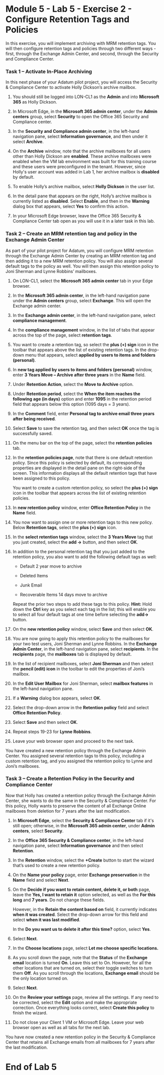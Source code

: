 # Module 5 - Lab 5 - Exercise 2 - Configure Retention Tags and Policies  

In this exercise, you will implement archiving with MRM retention tags. You will then configure retention tags and policies through two different ways - first, through the Exchange Admin Center, and second, through the Security and Compliance Center. 

### Task 1 – Activate In-Place Archiving

In this next phase of your Adatum pilot project, you will access the Security & Compliance Center to activate Holly Dickson’s archive mailbox.   

1. You should still be logged into LON-CL1 as the **Admin** and into **Microsoft 365** as Holly Dickson.

2. In Microsoft Edge, in the **Microsoft 365 admin center**, under the **Admin centers** group, select **Security** to open the Office 365 Security and Compliance center.

3. In the **Security and Compliance admin center**, in the left-hand navigation pane, select **Information governance**, and then under it select **Archive**.

4. On the **Archive** window, note that the archive mailboxes for all users other than Holly Dickson are **enabled**. These archive mailboxes were enabled when the VM lab environment was built for this training course and these users were preconfigured in the tenant. However, since Holly's user account was added in Lab 1, her archive mailbox is **disabled** by default.

5. To enable Holly’s archive mailbox, select **Holly Dickson** in the user list. 

6. In the detail pane that appears on the right, Holly’s archive mailbox is currently listed as **disabled**. Select **Enable**, and then in the **Warning** dialog box that appears, select **Yes** to confirm this action.

7. In your Microsoft Edge browser, leave the Office 365 Security & Compliance Center tab open as you will use it in a later task in this lab. 
 

### Task 2 – Create an MRM retention tag and policy in the Exchange Admin Center

As part of your pilot project for Adatum, you will configure MRM retention through the Exchange Admin Center by creating an MRM retention tag and then adding it to a new MRM retention policy. You will also assign several default tags to the policy as well. You will then assign this retention policy to Joni Sherman and Lynne Robbins’ mailboxes.

1. On LON-CL1, select the **Microsoft 365 admin center** tab in your Edge browser. 

2. In the **Microsoft 365 admin center**, in the left-hand navigation pane under the **Admin centers** group, select **Exchange**. This will open the Exchange admin center.

3. In the **Exchange admin center**, in the left-hand navigation pane, select **compliance management**.

4. In the **compliance management** window, in the list of tabs that appear across the top of the page, select **retention tags**.

5. You want to create a retention tag, so select the **plus (+) sign** icon in the toolbar that appears above the list of existing retention tags. In the drop-down menu that appears, select **applied by users to items and folders (personal)**.

6. In **new tag applied by users to items and folders (personal)** window, enter **3 Years Move – Archive after three years** in the **Name** field.

7. Under **Retention Action**, select the **Move to Archive** option.

8. Under **Retention period**, select the **When the item reaches the following age (in days)** option and enter **1095** in the retention period field that appears below this option (1095 days = 3 years).

9. In the **Comment** field, enter **Personal tag to archive email three years after being received**.

10. Select **Save** to save the retention tag, and then select **OK** once the tag is successfully saved.

11. On the menu bar on the top of the page, select the **retention policies** tab.

12. In the **retention policies page**, note that there is one default retention policy. Since this policy is selected by default, its corresponding properties are displayed in the detail pane on the right-side of the screen. This information displays all the default retention tags that have been assigned to this policy. <br/>

	You want to create a custom retention policy, so select the **plus (+) sign** icon in the toolbar that appears across the list of existing retention policies. 

13. In **new retention policy** window, enter **Office Retention Policy** in the **Name** field.

14. You now want to assign one or more retention tags to this new policy. Below **Retention tags**, select the **plus (+) sign** icon.

15. In the **select retention tags** window, select the **3 Years Move** tag that you just created, select the **add -&gt;** button, and then select **OK**.

16. In addition to the personal retention tag that you just added to the retention policy, you also want to add the following default tags as well:

	- Default 2 year move to archive

	- Deleted Items

	- Junk Email

	- Recoverable Items 14 days move to archive

	Repeat the prior two steps to add these tags to this policy. **Hint:** Hold down the **Ctrl** key as you select each tag in the list; this will enable you to select all four default tags at one time before selecting the **add-&gt;** button.

17. On the **new retention policy** window, select **Save** and then select **OK**.

18. You are now going to apply this retention policy to the mailboxes for your two test users, Joni Sherman and Lynne Robbins. In the **Exchange Admin Center**, in the left-hand navigation pane, select **recipients**. In the **recipients** page, the **mailboxes** tab is displayed by default. 

19. In the list of recipient mailboxes, select **Joni Sherman** and then select the **pencil (edit) icon** in the toolbar to edit the properties of Joni’s mailbox.

20. In the **Edit User Mailbox** for Joni Sherman, select **mailbox features** in the left-hand navigation pane.

21. If a **Warning** dialog box appears, select **OK**.

22. Select the drop-down arrow in the **Retention policy** field and select **Office Retention Policy**.

23. Select **Save** and then select **OK**.

24. Repeat steps 19-23 for **Lynne Robbins**.

25. Leave your web browser open and proceed to the next task.

You have created a new retention policy through the Exchange Admin Center. You assigned several retention tags to this policy, including a custom retention tag, and you assigned the retention policy to Lynne and Joni’s mailboxes.


### Task 3 – Create a Retention Policy in the Security and Compliance Center

Now that Holly has created a retention policy through the Exchange Admin Center, she wants to do the same in the Security & Compliance Center. For this policy, Holly wants to preserve the content of all Exchange Online mailboxes from deletion for 7 years after the last modification. 

1. In **Microsoft Edge**, select the **Security &amp; Compliance Center** tab if it's still open; otherwise, in the **Microsoft 365 admin center**, under **Admin centers**, select **Security**.

2. In the **Office 365 Security &amp; Compliance center**, in the left-hand navigation pane, select **Information governance** and then select **Retention**.

3. In the **Retention** window, select the **+Create** button to start the wizard that’s used to create a new retention policy.

4. On the **Name your policy** page, enter **Exchange preservation** in the **Name** field and select **Next**.

5. On the **Decide if you want to retain content, delete it, or both** page, leave the **Yes, I want to retain it** option selected, as well as the **For this long** and **7 years**. Do not change these fields.<br/>

	However, in the **Retain the content based on** field, it currently indicates **when it was created**. Select the drop-down arrow for this field and select **when it was last modified**. <br/>
	
	In the **Do you want us to delete it after this time?** option, select **Yes**.

6. Select **Next**.

7. In the **Choose locations** page, select **Let me choose specific locations.** 

8. As you scroll down the page, note that the **Status** of the **Exchange email** location is turned **On**. Leave this set to On. However, for all the other locations that are turned on, select their toggle switches to turn them **Off**. As you scroll through the locations, **Exchange email** should be the only location turned on.

9. Select **Next**.

10. On the **Review your settings** page, review all the settings. If any need to be corrected, select the **Edit** option and make the appropriate correction. Once everything looks correct, select **Create this policy** to finish the wizard.

11. Do not close your Client 1 VM or Microsoft Edge. Leave your web browser open as well as all tabs for the next lab.

You have now created a new retention policy in the Security & Compliance Center that retains all Exchange emails from all mailboxes for 7 years after the last modification.

 # End of Lab 5
 
